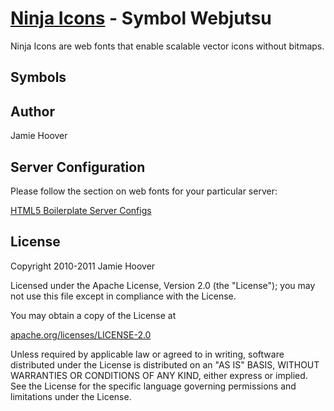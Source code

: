[Ninja Icons](http://ninjaui.com/) - Symbol Webjutsu
====================================================

Ninja Icons are web fonts that enable scalable vector icons without bitmaps.

Symbols
-------

<link href="https://github.com/ninja/icons/raw/master/ninja.symbols.css" media="screen" rel="stylesheet" type="text/css"/>
<span class="ninjaSymbol ninjaSymbolAlert"></span>
<span class="ninjaSymbol ninjaSymbolArrowDown"></span>
<span class="ninjaSymbol ninjaSymbolArrowLeft"></span>
<span class="ninjaSymbol ninjaSymbolArrowRight"></span>
<span class="ninjaSymbol ninjaSymbolArrowUp"></span>
<span class="ninjaSymbol ninjaSymbolCalendar"></span>
<span class="ninjaSymbol ninjaSymbolCheck"></span>
<span class="ninjaSymbol ninjaSymbolCircle"></span>
<span class="ninjaSymbol ninjaSymbolClear"></span>
<span class="ninjaSymbol ninjaSymbolClip"></span>
<span class="ninjaSymbol ninjaSymbolDiamond"></span>
<span class="ninjaSymbol ninjaSymbolDirections"></span>
<span class="ninjaSymbol ninjaSymbolEdit"></span>
<span class="ninjaSymbol ninjaSymbolFlag"></span>
<span class="ninjaSymbol ninjaSymbolGear"></span>
<span class="ninjaSymbol ninjaSymbolHeart"></span>
<span class="ninjaSymbol ninjaSymbolHeartPlus"></span>
<span class="ninjaSymbol ninjaSymbolHeartMinus"></span>
<span class="ninjaSymbol ninjaSymbolHelp"></span>
<span class="ninjaSymbol ninjaSymbolHome"></span>
<span class="ninjaSymbol ninjaSymbolInfo"></span>
<span class="ninjaSymbol ninjaSymbolInstall"></span>
<span class="ninjaSymbol ninjaSymbolLink"></span>
<span class="ninjaSymbol ninjaSymbolLock"></span>
<span class="ninjaSymbol ninjaSymbolMail"></span>
<span class="ninjaSymbol ninjaSymbolMap"></span>
<span class="ninjaSymbol ninjaSymbolMoveDown"></span>
<span class="ninjaSymbol ninjaSymbolMoveLeft"></span>
<span class="ninjaSymbol ninjaSymbolMoveRight"></span>
<span class="ninjaSymbol ninjaSymbolMoveUp"></span>
<span class="ninjaSymbol ninjaSymbolMinus"></span>
<span class="ninjaSymbol ninjaSymbolNot"></span>
<span class="ninjaSymbol ninjaSymbolOptions"></span>
<span class="ninjaSymbol ninjaSymbolPhoto"></span>
<span class="ninjaSymbol ninjaSymbolPlus"></span>
<span class="ninjaSymbol ninjaSymbolPrint"></span>
<span class="ninjaSymbol ninjaSymbolRemove"></span>
<span class="ninjaSymbol ninjaSymbolSearch"></span>
<span class="ninjaSymbol ninjaSymbolShipping"></span>
<span class="ninjaSymbol ninjaSymbolStar"></span>
<span class="ninjaSymbol ninjaSymbolThought"></span>
<span class="ninjaSymbol ninjaSymbolThumbsDown"></span>
<span class="ninjaSymbol ninjaSymbolThumbsUp"></span>
<span class="ninjaSymbol ninjaSymbolTime"></span>
<span class="ninjaSymbol ninjaSymbolTriangle"></span>
<span class="ninjaSymbol ninjaSymbolUnlock"></span>
<span class="ninjaSymbol ninjaSymbolUser"></span>
<span class="ninjaSymbol ninjaSymbolUsers"></span>
<span class="ninjaSymbol ninjaSymbolVideo"></span>
<span class="ninjaSymbol ninjaSymbolWatch"></span>
<span class="ninjaSymbol ninjaSymbolWeather"></span>

Author
------

Jamie Hoover

Server Configuration
--------------------

Please follow the section on web fonts for your particular server:

[HTML5 Boilerplate Server Configs](https://github.com/paulirish/html5-boilerplate-server-configs)

License
-------

Copyright 2010-2011 Jamie Hoover

Licensed under the Apache License, Version 2.0 (the "License");
you may not use this file except in compliance with the License.

You may obtain a copy of the License at

[apache.org/licenses/LICENSE-2.0](http://www.apache.org/licenses/LICENSE-2.0)

Unless required by applicable law or agreed to in writing, software
distributed under the License is distributed on an "AS IS" BASIS,
WITHOUT WARRANTIES OR CONDITIONS OF ANY KIND, either express or implied.
See the License for the specific language governing permissions and
limitations under the License.
